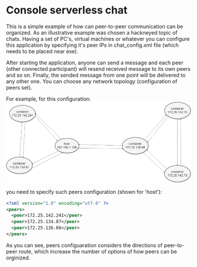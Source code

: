 # Console serverless chat
This is a simple example of how can peer-to-peer communication can be organized. As an illustrative example was chosen a hackneyed topic of chats. 
Having a set of PC's, virtual machines or  whatever you can configure this application by specifying it's peer IPs in chat_config.xml file (which needs to be placed near exe). 

After starting the application, anyone can send a message and each peer (other connected participant) will resend received message to its own peers and so on. Finally, the sended message from one point will be delivered to any other one. You can choose any network topology (configuration of peers set).

For example, for this configuration:
![Alt text](github%20imgs/Peer%20topology%201.png?raw=true "Topology 1")

you need to specify such peers configuration (shown for 'host'):
```xml
<?xml version="1.0" encoding="utf-8" ?>
<peers>
  <peer>172.25.142.241</peer>
  <peer>172.25.134.87</peer>
  <peer>172.25.136.66</peer>
</peers>
```

As you can see, peers configuaration considers the directions of peer-to-peer route, which increase the number of options of how peers can be orginized. 

